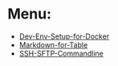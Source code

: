 # Menu:

* [Dev-Env-Setup-for-Docker](https://longchengong.github.io/dev-setup-docker)
* [Markdown-for-Table](https://longchengong.github.io/md-table)
* [SSH-SFTP-Commandline](https://longchengong.github.io/ssh-sftp.md)
